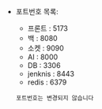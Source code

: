 - 포트번호 목록:
    - 프론트 : 5173
    - 백 : 8080
    - 소켓 : 9090
    - AI : 8000  
    - DB : 3306
    - jenknis : 8443
    - redis : 6379  
    
    `포트번호는 변경되지 않습니다`

